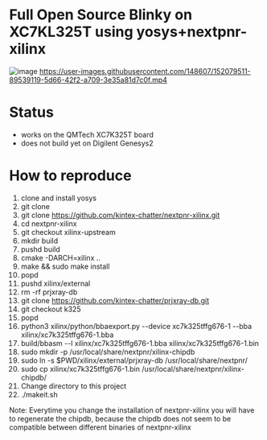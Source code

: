 # Full Open Source Blinky on XC7KL325T using yosys+nextpnr-xilinx

![image](https://user-images.githubusercontent.com/148607/152079663-e42ce6ed-66ef-461e-aed7-82a4e5667e39.png)
https://user-images.githubusercontent.com/148607/152079511-89539119-5d66-42f2-a709-3e35a81d7c0f.mp4

# Status
* works on the QMTech XC7K325T board
* does not build yet on Digilent Genesys2

# How to reproduce
1. clone and install yosys
2. git clone 
3. git clone https://github.com/kintex-chatter/nextpnr-xilinx.git
4. cd nextpnr-xilinx
5. git checkout xilinx-upstream
6. mkdir build
7. pushd build
8. cmake -DARCH=xilinx ..
9. make && sudo make install
10. popd
11. pushd xilinx/external
12. rm -rf prjxray-db
13. git clone https://github.com/kintex-chatter/prjxray-db.git
14. git checkout k325
15. popd
16. python3 xilinx/python/bbaexport.py --device xc7k325tffg676-1 --bba xilinx/xc7k325tffg676-1.bba
17. build/bbasm --l xilinx/xc7k325tffg676-1.bba xilinx/xc7k325tffg676-1.bin
18. sudo mkdir -p /usr/local/share/nextpnr/xilinx-chipdb
19. sudo ln -s $PWD/xilinx/external/prjxray-db /usr/local/share/nextpnr/
20. sudo cp xilinx/xc7k325tffg676-1.bin /usr/local/share/nextpnr/xilinx-chipdb/
21. Change directory to this project
22. ./makeit.sh

Note: Everytime you change the installation of nextpnr-xilinx you will have to regenerate the chipdb,
because the chipdb does not seem to be compatible between different binaries of nextpnr-xilinx
